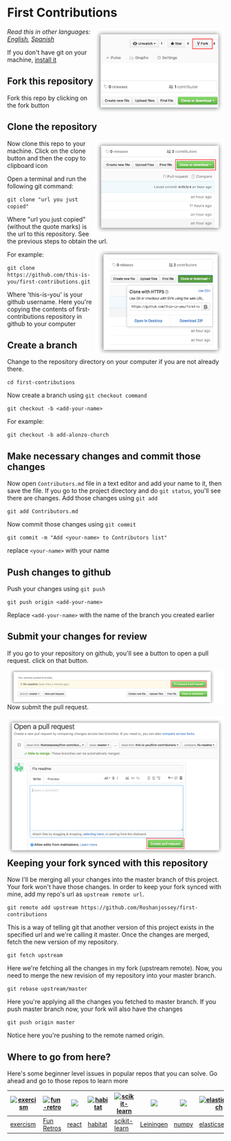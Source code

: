 # First Contributions

<img align="right" width="300" src="assets/fork.png" alt="fork this repository" />  

*Read this in other languages: [English](README.md), [Spanish](README.es.md)*

If you don't have git on your machine, [ install it ]( https://help.github.com/articles/set-up-git/ )

## Fork this repository

Fork this repo by clicking on the fork button

## Clone the repository

<img align="right" width="300" src="assets/clone.png" alt="clone this repository" />  

Now clone this repo to your machine. Click on the clone button and then the copy to clipboard icon

Open a terminal and run the following git command:

```
git clone "url you just copied"
```
Where "url you just copied" (without the quote marks) is the url to this repository. See the previous steps to obtain the url.

<img align="right" width="300" src="assets/copy-to-clipboard.png" alt="copy URL to clipboard" />

For example:
```
git clone https://github.com/this-is-you/first-contributions.git
```
Where 'this-is-you' is your github username. Here you're copying the contents of first-contributions repository in github to your computer

## Create a branch

Change to the repository directory on your computer if you are not already there.

```
cd first-contributions
```
Now create a branch using `git checkout command`
```
git checkout -b <add-your-name>
```

For example:
```
git checkout -b add-alonzo-church
```

## Make necessary changes and commit those changes

Now open `Contributors.md` file in a text editor and add your name to it, then save the file. If you go to the project directory and do `git status`, you'll see there are changes. Add those changes using `git add`
```
git add Contributors.md
```

Now commit those changes using `git commit`
```
git commit -m "Add <your-name> to Contributors list"
```
replace `<your-name>` with your name

## Push changes to github

Push your changes using `git push`
```
git push origin <add-your-name>
```
Replace `<add-your-name>` with the name of the branch you created earlier

## Submit your changes for review

If you go to your repository on github, you'll see a button to open a pull request. click on that button.

<img style="float: right;" src="assets/compare-and-pull.png" alt="create a pull request" />

Now submit the pull request.

<img style="float: right;" src="assets/submit-pull.png" alt="submit pull request" />

## Keeping your fork synced with this repository

Now I'll be merging all your changes into the master branch of this project. Your fork won't have those changes. In order to keep your fork synced with mine, add my repo's url as `upstream remote url`.
```
git remote add upstream https://github.com/Roshanjossey/first-contributions
```
This is a way of telling git that another version of this project exists in the specified url and we're calling it master. Once the changes are merged, fetch the new version of my repository.
```
git fetch upstream
```

Here we're fetching all the changes in my fork (upstream remote). Now, you need to merge the new revision of my repository into your master branch.
```
git rebase upstream/master
```
Here you're applying all the changes you fetched to master branch. If you push master branch now, your fork will also have the changes
```
git push origin master
```
Notice here you're pushing to the remote named origin.

## Where to go from here?

Here's some beginner level issues in popular repos that you can solve. Go ahead and go to those repos to learn more

|[![exercism](https://avatars2.githubusercontent.com/u/5624255?v=3&s=100)](https://github.com/exercism/exercism.io/issues?q=is%3Aopen+is%3Aissue+label%3A%22good+first+patch%22)|[![fun-retro](https://avatars3.githubusercontent.com/u/15913975?v=3&s=100)](https://github.com/funretro/distributed/issues?q=is%3Aopen+is%3Aissue+label%3Abeginner-friendly)|[<img width="100" src="https://cdn.worldvectorlogo.com/logos/react.svg">](https://github.com/facebook/react/issues?q=is%3Aopen+is%3Aissue+label%3A%22good+first+bug%22)|[![habitat](https://avatars1.githubusercontent.com/u/18171698?v=3&s=100)](https://github.com/habitat-sh/habitat/issues?q=is%3Aopen+is%3Aissue+label%3AEasy)|[![scikit-learn](https://avatars0.githubusercontent.com/u/365630?v=3&s=100)](https://github.com/scikit-learn/scikit-learn/issues?q=is%3Aopen+is%3Aissue+label%3AEasy)|[<img width="100" src="https://camo.githubusercontent.com/0f302c808c8457f6460913e33aed3478124612c2/687474703a2f2f6c65696e696e67656e2e6f72672f696d672f6c65696e696e67656e2e6a7067">](https://github.com/technomancy/leiningen/issues?q=is%3Aopen+is%3Aissue+label%3ANewbie)|[<img width="100" src="https://images.plot.ly/plotly-documentation/thumbnail/numpy-logo.jpg">](https://github.com/numpy/numpy/issues?q=is%3Aopen+is%3Aissue+label%3A%22Easy+Fix%22)|[![elasticsearch](https://avatars2.githubusercontent.com/u/6764390?v=3&s=100)](https://github.com/elastic/elasticsearch/issues?q=is%3Aopen+is%3Aissue+label%3A%22low+hanging+fruit%22)|
|---|---|---|---|---|---|---|---|
|[exercism](https://github.com/exercism/exercism.io/issues?q=is%3Aopen+is%3Aissue+label%3A%22good+first+patch%22)|[Fun Retros](https://github.com/funretro/distributed/issues?q=is%3Aopen+is%3Aissue+label%3Abeginner-friendly)|[react](https://github.com/facebook/react/issues?q=is%3Aopen+is%3Aissue+label%3A%22good+first+bug%22)|[habitat](https://github.com/habitat-sh/habitat/issues?q=is%3Aopen+is%3Aissue+label%3AEasy)|[scikit-learn](https://github.com/scikit-learn/scikit-learn/issues?q=is%3Aopen+is%3Aissue+label%3AEasy)|[Leiningen](https://github.com/technomancy/leiningen/issues?q=is%3Aopen+is%3Aissue+label%3ANewbie)|[numpy](https://github.com/numpy/numpy/issues?q=is%3Aopen+is%3Aissue+label%3A%22Easy+Fix%22)|[elasticsearch](https://github.com/elastic/elasticsearch/issues?q=is%3Aopen+is%3Aissue+label%3A%22low+hanging+fruit%22)|
